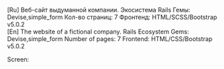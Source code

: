 [Ru]
Веб-сайт выдуманной компании.
Экосистема Rails
Гемы: Devise,simple_form
Кол-во страниц: 7
Фронтенд: HTML/SCSS/Bootstrap v5.0.2<br>
[En]
The website of a fictional company.
Rails Ecosystem
Gems: Devise,simple_form
Number of pages: 7
Frontend: HTML/CSS/Bootstrap v5.0.2

Screen:

